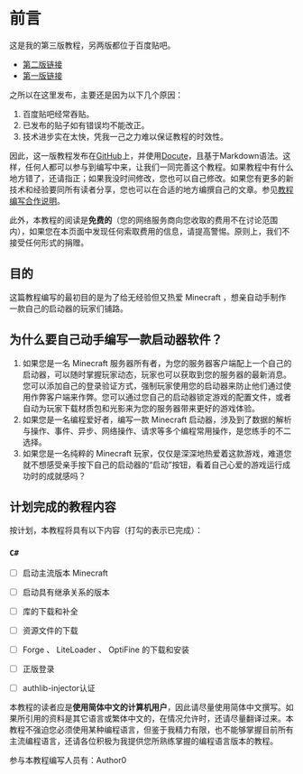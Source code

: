# 前言
这是我的第三版教程，另两版都位于百度贴吧。

* [第二版链接](https://tieba.baidu.com/p/5297508908)
* [第一版链接](https://tieba.baidu.com/p/4563458950)

之所以在这里发布，主要还是因为以下几个原因：

1. 百度贴吧经常吞贴。
2. 已发布的贴子如有错误均不能改正。
3. 技术进步实在太快，凭我一己之力难以保证教程的时效性。

因此，这一版教程发布在[GitHub](https://github.com/VEXLife/JuicyLauncher3)上，并使用[Docute](https://docute.org/zh/)，且基于Markdown语法。这样，任何人都可以参与到编写中来，让我们一同完善这个教程。如果教程中有什么地方错了，还请指正；如果我没时间修改，您也可以自己修改。如果您有更多的新技术和经验要同所有读者分享，您也可以在合适的地方编撰自己的文章。参见[教程编写合作说明](./editInstruct.md)。

此外，本教程的阅读是**免费的**（您的网络服务商向您收取的费用不在讨论范围内），如果您在本页面中发现任何索取费用的信息，请提高警惕。原则上，我们不接受任何形式的捐赠。

## 目的
这篇教程编写的最初目的是为了给无经验但又热爱 Minecraft ，想亲自动手制作一款自己的启动器的玩家们铺路。

## 为什么要自己动手编写一款启动器软件？
1. 如果您是一名 Minecraft 服务器所有者，为您的服务器客户端配上一个自己的启动器，可以随时掌握玩家动态，玩家也可以获取到您的服务器的最新消息。您可以添加自己的登录验证方式，强制玩家使用您的启动器来防止他们通过使用作弊客户端来作弊。您可以通过您自己的启动器锁定游戏的配置文件，或者自动为玩家下载材质包和光影来为您的服务器带来更好的游戏体验。
2. 如果您是一名编程爱好者，编写一款 Minecraft 启动器，涉及到了数据的解析与操作、事件、异步、网络操作、请求等多个编程常用操作，是您练手的不二选择。
3. 如果您是一名纯粹的 Minecraft 玩家，仅仅是深深地热爱着这款游戏，难道您就不想感受亲手按下自己的启动器的“启动”按钮，看着自己心爱的游戏运行成功时的成就感吗？

## 计划完成的教程内容
按计划，本教程将具有以下内容（打勾的表示已完成）：

### `C#`
- [ ] 启动主流版本 Minecraft 
- [ ] 启动具有继承关系的版本
- [ ] 库的下载和补全
- [ ] 资源文件的下载
- [ ]  Forge 、 LiteLoader 、 OptiFine 的下载和安装
- [ ] 正版登录
- [ ] authlib-injector认证


<Note>
本教程的读者应是<b>使用简体中文的计算机用户</b>，因此请尽量使用简体中文撰写。如果所引用的资料是其它语言或繁体中文的，在情况允许时，还请尽量翻译过来。本教程不强迫您必须使用某种编程语言，但鉴于我精力有限，也不能够掌握目前所有主流编程语言，还请各位积极为我提供您所熟练掌握的编程语言版本的教程。
</Note>

参与本教程编写人员有：Author0
